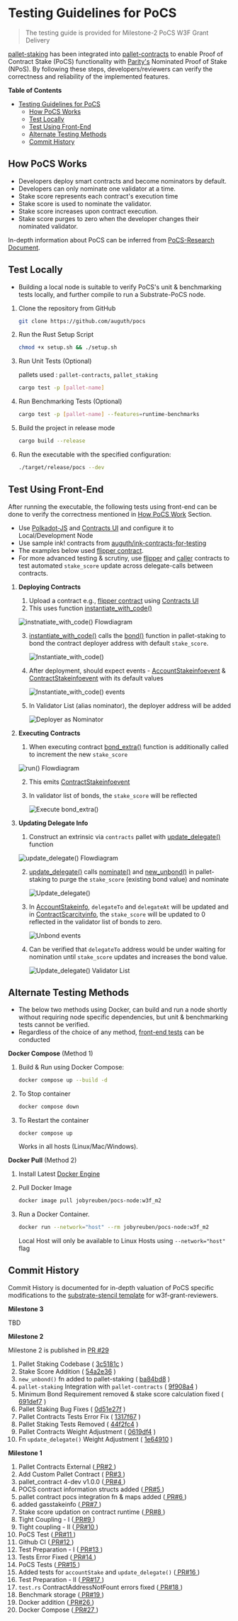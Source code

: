 # Testing Guidelines for PoCS

> The testing guide is provided for Milestone-2 PoCS W3F Grant Delivery

[pallet-staking](https://auguth.github.io/pocs/target/doc/pallet_staking/index.html) has been integrated into [pallet-contracts](https://auguth.github.io/pocs/target/doc/pallet_contracts/index.html) to enable Proof of Contract Stake (PoCS) functionality with [Parity's](https://parity.io) Nominated Proof of Stake (NPoS). By following these steps, developers/reviewers can verify the correctness and reliability of the implemented features.

**Table of Contents**

- [Testing Guidelines for PoCS](#testing-guidelines-for-pocs)
  - [How PoCS Works](#how-pocs-works)
  - [Test Locally](#test-locally)
  - [Test Using Front-End](#test-using-front-end)
  - [Alternate Testing Methods](#alternate-testing-methods)
  - [Commit History](#commit-history)

## How PoCS Works
- Developers deploy smart contracts and become nominators by default.
- Developers can only nominate one validator at a time.
- Stake score represents each contract's execution time
- Stake score is used to nominate the validator.
- Stake score increases upon contract execution.
- Stake score purges to zero when the developer changes their nominated validator.

In-depth information about PoCS can be inferred from [PoCS-Research Document](https://jobyreuben.in/JOURNALS/pocs).

## Test Locally

- Building a local node is suitable to verify PoCS's unit & benchmarking tests locally, and further compile to run a Substrate-PoCS node. 

1. Clone the repository from GitHub
   ```bash
   git clone https://github.com/auguth/pocs
   ```
2. Run the Rust Setup Script
   ```bash
   chmod +x setup.sh && ./setup.sh
   ```
3. Run Unit Tests (Optional)

    pallets used : `pallet-contracts`, `pallet_staking`

   ```bash
   cargo test -p [pallet-name]
   ``` 
4. Run Benchmarking Tests (Optional)
   ```bash
   cargo test -p [pallet-name] --features=runtime-benchmarks
   ``` 
5. Build the project in release mode
   
   ```bash
   cargo build --release
   ```
6. Run the executable with the specified configuration:
   
    ```bash
    ./target/release/pocs --dev
    ```

## Test Using Front-End

After running the executable, the following tests using front-end can be done to verify the correctness mentioned in [How PoCS Work](#how-pocs-works) Section.

- Use [Polkadot-JS](https://polkadot.js.org/apps/) and [Contracts UI](https://contracts-ui.substrate.io/) and configure it to Local/Development Node
- Use sample ink! contracts from [auguth/ink-contracts-for-testing](https://github.com/auguth/ink-contracts-for-testing) 
- The examples below used [flipper contract](https://github.com/auguth/ink-contracts-for-testing/blob/main/flipper.contract). 
- For more advanced testing & scrutiny, use [flipper](https://github.com/auguth/ink-contracts-for-testing/blob/main/flipper.contract) and [caller](https://github.com/auguth/ink-contracts-for-testing/blob/main/caller.contract) contracts to test automated `stake_score` update across delegate-calls between contracts.

1. **Deploying Contracts**

    1. Upload a contract e.g., [flipper contract](https://github.com/auguth/ink-contracts-for-testing) using [Contracts UI](https://contracts-ui.substrate.io/)
    2. This uses function [instantiate_with_code()](https://auguth.github.io/pocs/target/doc/pallet_contracts/pallet/struct.Pallet.html#method.instantiate_with_code) 

    ![instnatiate_with_code() Flowdiagram](/assets/img/instantiate_with_code().jpeg)

    3. [instantiate_with_code()](https://auguth.github.io/pocs/target/doc/pallet_contracts/pallet/struct.Pallet.html#method.instantiate_with_code) calls the [bond()](https://auguth.github.io/pocs/target/doc/pallet_staking/dispatchables/fn.bond.html) function in pallet-staking to bond the contract deployer address with default `stake_score`.
    
        ![Instantiate_with_code()](/assets/gifs/instantiate_with_code().gif)

    4. After deployment, should expect events - [AccountStakeinfoevent](https://auguth.github.io/pocs/target/doc/pallet_contracts/pallet/enum.Event.html#variant.AccountStakeinfoevent) & [ContractStakeinfoevent](https://auguth.github.io/pocs/target/doc/pallet_contracts/pallet/enum.Event.html#variant.ContractStakeinfoevent)  with its default values
    
        ![Instantiate_with_code() events](/assets/gifs/instantiate_with_code()-events.gif)

    5. In Validator List (alias nominator), the deployer address will be added
    
        ![Deployer as Nominator](/assets/gifs/deployer_as_nominator.gif)

2. **Executing Contracts**

    1. When executing contract [bond_extra()](https://auguth.github.io/pocs/target/doc/pallet_staking/dispatchables/fn.bond_extra.html) function is additionally called to increment the new `stake_score`

    ![run() Flowdiagram](/assets/img/run().jpeg)

    2. This emits [ContractStakeinfoevent](https://auguth.github.io/pocs/target/doc/pallet_contracts/pallet/enum.Event.html#variant.ContractStakeinfoevent) 
    3. In validator list of bonds, the `stake_score` will be reflected
    
        ![Execute bond_extra()](/assets/gifs/execute_bond_extra().gif)

3. **Updating Delegate Info**

    1. Construct an extrinsic via `contracts` pallet with [update_delegate()](https://auguth.github.io/pocs/target/doc/pallet_contracts/pallet/dispatchables/fn.update_delegate.html) function 
    
    ![update_delegate() Flowdiagram](/assets/img/update_delegate().jpeg)

    2. [update_delegate()](https://auguth.github.io/pocs/target/doc/pallet_contracts/pallet/dispatchables/fn.update_delegate.html) calls [nominate()](https://auguth.github.io/pocs/target/doc/pallet_staking/dispatchables/fn.nominate.html) and [new_unbond()](https://auguth.github.io/pocs/target/doc/pallet_staking/struct.Pallet.html#method.new_unbond) in pallet-staking to purge the `stake_score` (existing bond value) and nominate
  
        ![Update_delegate()](/assets/gifs/update_delegate().gif)
    
    3. In [AccountStakeinfo](https://auguth.github.io/pocs/target/doc/pallet_contracts/gasstakeinfo/struct.AccountStakeinfo.html), `delegateTo` and `delegateAt` will be updated and in [ContractScarcityinfo](https://auguth.github.io/pocs/target/doc/pallet_contracts/gasstakeinfo/struct.ContractScarcityInfo.html), the `stake_score` will be updated to 0 reflected in the validator list of bonds to zero. 
    
        ![Unbond events](/assets/gifs/unbond-events.gif)

    4. Can be verified that `delegateTo` address would be under waiting for nomination until `stake_score` updates and increases the bond value. 
    
        ![Update_delegate() Validator List](/assets/gifs/update_delegate()-validator-list.gif)

## Alternate Testing Methods

- The below two methods using Docker, can build and run a node shortly without requiring node specific dependencies, but unit & benchmarking tests cannot be verified.
- Regardless of the choice of any method, [front-end tests](#test-using-front-end) can be conducted

**Docker Compose** (Method 1)

1. Build & Run using Docker Compose:
    
      ```bash
      docker compose up --build -d
      ```
2. To Stop container
      ```bash
      docker compose down
      ```
3. To Restart the container
      ```
      docker compose up
      ```

      Works in all hosts (Linux/Mac/Windows).

**Docker Pull** (Method 2)

1. Install Latest [Docker Engine](https://docs.docker.com/engine/install/)
2. Pull Docker Image
    
   ```bash
   docker image pull jobyreuben/pocs-node:w3f_m2
   ```
      
3. Run a Docker Container.

   ```bash
   docker run --network="host" --rm jobyreuben/pocs-node:w3f_m2
   ``` 
   Local Host will only be available to Linux Hosts using `--network="host"` flag

## Commit History

Commit History is documented for in-depth valuation of PoCS specific modifications to the [substrate-stencil template](https://github.com/kaichaosun/substrate-stencil) for w3f-grant-reviewers.

**Milestone 3**

TBD

**Milestone 2**

Milestone 2 is published in [PR #29](https://github.com/auguth/pocs/pull/29)

1. Pallet Staking Codebase ( [3c5181c](https://github.com/auguth/pocs/pull/29/commits/3c5181ce3948913439085b316a4a0c79a589e542) ) 
2. Stake Score Addition ( [54a2e36](https://github.com/auguth/pocs/pull/29/commits/54a2e3607d5861ea65162383f28bea5b5a3873a6) ) 
3. `new_unbond()` fn added to pallet-staking ( [ba84bd8](https://github.com/auguth/pocs/pull/29/commits/ba84bd87042304a9c9914d4dd616806af052f8ee) )
4. `pallet-staking` Integration with `pallet-contracts` ( [9f908a4](https://github.com/auguth/pocs/pull/29/commits/9f908a41974f7b76e7365dca6dcd76faef48eccf) )
5. Minimum Bond Requirement removed & stake score calculation fixed ( [691def7](https://github.com/auguth/pocs/pull/29/commits/691def75deb847388d46f882ea15a3728139e002) ) 
6. Pallet Staking Bug Fixes ( [0d51e27f](https://github.com/auguth/pocs/pull/29/commits/0d51e27f6a0cf1775d62ab7f8955896f3a1b16dc) ) 
7. Pallet Contracts Tests Error Fix ( [1317f67](https://github.com/auguth/pocs/pull/29/commits/1317f67d4bf4c32dfd4e807906e34df8b0eedf0a) ) 
8. Pallet Staking Tests Removed ( [44f2fc4](https://github.com/auguth/pocs/pull/29/commits/44f2fc49285706dbeee1e1b8b698c40554160ee4) ) 
9.  Pallet Contracts Weight Adjustment ( [0619df4](https://github.com/auguth/pocs/pull/29/commits/0619df44f9c59f3352814408f0ce783030850be2) )
10. Fn `update_delegate()` Weight Adjustment ( [1e64910](https://github.com/auguth/pocs/pull/29/commits/1e64910a7fe213ca9efad12b32e5704c43512c66) )

**Milestone 1**

1. Pallet Contracts External ([ PR#2 ](https://github.com/auguth/pocs/pull/2))
2. Add Custom Pallet Contract ( [PR#3 ](https://github.com/auguth/pocs/pull/3))
3. pallet_contract 4-dev v1.0.0 ([ PR#4 ](https://github.com/auguth/pocs/pull/4))
4. POCS contract information structs added ([ PR#5 ](https://github.com/auguth/pocs/pull/5))
5. pallet contract pocs integration fn & maps added ([ PR#6 ](https://github.com/auguth/pocs/pull/6))
6. added gasstakeinfo ([ PR#7 ](https://github.com/auguth/pocs/pull/7))
7. Stake score updation on contract runtime ([ PR#8 ](https://github.com/auguth/pocs/pull/8))
8. Tight Coupling - I ([ PR#9 ](https://github.com/auguth/pocs/pull/9))
9. Tight coupling - II ([ PR#10 ](https://github.com/auguth/pocs/pull/10))
10. PoCS Test ([ PR#11 ](https://github.com/auguth/pocs/pull/11))
11. Github CI ([ PR#12 ](https://github.com/auguth/pocs/pull/12))
12. Test Preparation - I ([ PR#13 ](https://github.com/auguth/pocs/pull/13))
13. Tests Error Fixed ([ PR#14 ](https://github.com/auguth/pocs/pull/14))
14. PoCS Tests ([ PR#15 ](https://github.com/auguth/pocs/pull/15))
15. Added tests for `accountStake` and `update_delegate()` ([ PR#16 ](https://github.com/auguth/pocs/pull/16))
16. Test Preparation - II ([ PR#17 ](https://github.com/auguth/pocs/pull/17))
17. `test.rs` ContractAddressNotFount errors fixed ([ PR#18 ](https://github.com/auguth/pocs/pull/18))
18. Benchmark storage ([ PR#19 ](https://github.com/auguth/pocs/pull/19))
19. Docker addition ([ PR#26 ](https://github.com/auguth/pocs/pull/26))
20. Docker Compose ([ PR#27 ](https://github.com/auguth/pocs/pull/27))
